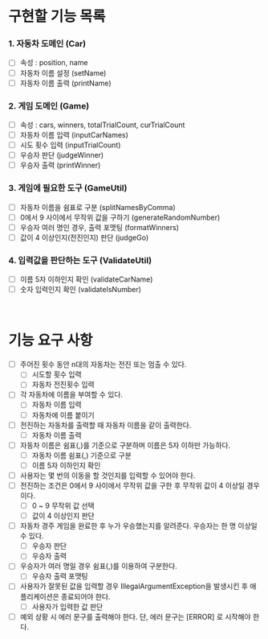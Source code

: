 # 구현할 기능 목록

### 1. 자동차 도메인 (Car)

- [ ] 속성 : position, name
- [ ] 자동차 이름 설정 (setName)
- [ ] 자동차 이름 출력 (printName)

### 2. 게임 도메인 (Game)

- [ ] 속성 : cars, winners, totalTrialCount, curTrialCount
- [ ] 자동차 이름 입력 (inputCarNames)
- [ ] 시도 횟수 입력 (inputTrialCount)
- [ ] 우승자 판단 (judgeWinner)
- [ ] 우승자 출력 (printWinner)

### 3. 게임에 필요한 도구 (GameUtil)

- [ ] 자동차 이름을 쉼표로 구분 (splitNamesByComma)
- [ ] 0에서 9 사이에서 무작위 값을 구하기 (generateRandomNumber)
- [ ] 우승자 여러 명인 경우, 출력 포맷팅 (formatWinners)
- [ ] 값이 4 이상인지(전진인지) 판단 (judgeGo)

### 4. 입력값을 판단하는 도구 (ValidateUtil)

- [ ] 이름 5자 이하인지 확인 (validateCarName)
- [ ] 숫자 입력인지 확인 (validateIsNumber)

<br>

# 기능 요구 사항

- [ ] 주어진 횟수 동안 n대의 자동차는 전진 또는 멈출 수 있다.
    - [ ] 시도할 횟수 입력
    - [ ] 자동차 전진횟수 입력
- [ ] 각 자동차에 이름을 부여할 수 있다.
    - [ ] 자동차 이름 입력
    - [ ] 자동차에 이름 붙이기
- [ ] 전진하는 자동차를 출력할 때 자동차 이름을 같이 출력한다.
    - [ ] 자동차 이름 출력
- [ ] 자동차 이름은 쉼표(,)를 기준으로 구분하며 이름은 5자 이하만 가능하다.
    - [ ] 자동차 이름 쉼표(,) 기준으로 구분
    - [ ] 이름 5자 이하인지 확인
- [ ] 사용자는 몇 번의 이동을 할 것인지를 입력할 수 있어야 한다.
- [ ] 전진하는 조건은 0에서 9 사이에서 무작위 값을 구한 후 무작위 값이 4 이상일 경우이다.
    - [ ] 0 ~ 9 무작위 값 선택
    - [ ] 값이 4 이상인지 판단
- [ ] 자동차 경주 게임을 완료한 후 누가 우승했는지를 알려준다. 우승자는 한 명 이상일 수 있다.
    - [ ] 우승자 판단
    - [ ] 우승자 출력
- [ ] 우승자가 여러 명일 경우 쉼표(,)를 이용하여 구분한다.
    - [ ] 우승자 출력 포맷팅
- [ ] 사용자가 잘못된 값을 입력할 경우 IllegalArgumentException을 발생시킨 후 애플리케이션은 종료되어야 한다.
    - [ ] 사용자가 입력한 값 판단
- [ ] 예외 상황 시 에러 문구를 출력해야 한다. 단, 에러 문구는 [ERROR] 로 시작해야 한다.
